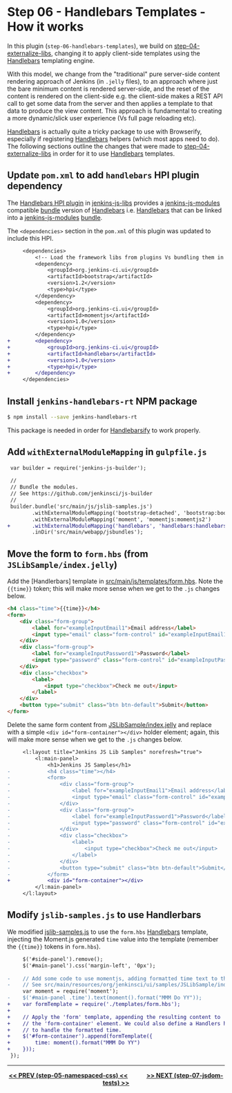 # Step 06 - Handlebars Templates - How it works
In this plugin (`step-06-handlebars-templates`), we build on <a href="../../../tree/master/step-04-externalize-libs">step-04-externalize-libs</a>,
changing it to apply client-side templates using the [Handlebars] templating engine.

With this model, we change from the "traditional" pure server-side content rendering approach of Jenkins (in `.jelly` files),
to an approach where just the bare minimum content is rendered server-side, and the reset of the content is rendered on
the client-side e.g. the client-side makes a REST API call to get some data from the server and then applies a template
to that data to produce the view content. This approach is fundamental to creating a more dynamic/slick user experience
(Vs full page reloading etc).
 
[Handlebars] is actually quite a tricky package to use with Browserify, especially if registering [Handlebars] helpers
(which most apps need to do). The following sections outline the changes that were made to
<a href="../../../tree/master/step-04-externalize-libs">step-04-externalize-libs</a> in order for it to use [Handlebars] templates.

## Update `pom.xml` to add `handlebars` HPI plugin dependency
The [Handlebars HPI plugin](https://github.com/jenkinsci/js-libs/tree/master/handlebars) in [jenkins-js-libs] provides
a [jenkins-js-modules] compatible [bundle] version of [Handlebars] i.e. [Handlebars] that can be linked into a [jenkins-js-modules]
[bundle].

The `<dependencies>` section in the `pom.xml` of this plugin was updated to include this HPI.

```diff
     <dependencies>
         <!-- Load the framework libs from plugins Vs bundling them in an uber-bundle. -->
         <dependency>
             <groupId>org.jenkins-ci.ui</groupId>
             <artifactId>bootstrap</artifactId>
             <version>1.2</version>
             <type>hpi</type>
         </dependency>
         <dependency>
             <groupId>org.jenkins-ci.ui</groupId>
             <artifactId>momentjs</artifactId>
             <version>1.0</version>
             <type>hpi</type>            
         </dependency>
+        <dependency>
+            <groupId>org.jenkins-ci.ui</groupId>
+            <artifactId>handlebars</artifactId>
+            <version>1.0</version>
+            <type>hpi</type>            
+        </dependency>
     </dependencies>
```

## Install `jenkins-handlebars-rt` NPM package

```sh
$ npm install --save jenkins-handlebars-rt
```

This package is needed in order for [Handlebarsify](https://www.npmjs.com/package/handlebarsify) to work properly.

## Add `withExternalModuleMapping` in `gulpfile.js`

```diff
 var builder = require('jenkins-js-builder');
 
 //
 // Bundle the modules.
 // See https://github.com/jenkinsci/js-builder
 //
 builder.bundle('src/main/js/jslib-samples.js')
        .withExternalModuleMapping('bootstrap-detached', 'bootstrap:bootstrap3')
        .withExternalModuleMapping('moment', 'momentjs:momentjs2')
+       .withExternalModuleMapping('handlebars', 'handlebars:handlebars3')
        .inDir('src/main/webapp/jsbundles');
```

## Move the form to `form.hbs` (from `JSLibSample/index.jelly`)
Add the [Handlerbars] template in [src/main/js/templates/form.hbs](src/main/js/templates/form.hbs). Note the `{{time}}`
token; this will make more sense when we get to the `.js` changes below.

```html
<h4 class="time">{{time}}</h4>
<form>
    <div class="form-group">
        <label for="exampleInputEmail1">Email address</label>
        <input type="email" class="form-control" id="exampleInputEmail1" placeholder="Email" />
    </div>
    <div class="form-group">
        <label for="exampleInputPassword1">Password</label>
        <input type="password" class="form-control" id="exampleInputPassword1" placeholder="Password" />
    </div>
    <div class="checkbox">
        <label>
            <input type="checkbox">Check me out</input>
        </label>
    </div>
    <button type="submit" class="btn btn-default">Submit</button>
</form>
```

Delete the same form content from [JSLibSample/index.jelly](src/main/resources/org/jenkinsci/ui/samples/JSLibSample/index.jelly)
and replace with a simple `<div id="form-container"></div>` holder element; again, this will make more sense when we get to the
`.js` changes below.
 
```diff
     <l:layout title="Jenkins JS Lib Samples" norefresh="true">
         <l:main-panel>
             <h1>Jenkins JS Samples</h1>
-            <h4 class="time"></h4>
-            <form>
-                <div class="form-group">
-                    <label for="exampleInputEmail1">Email address</label>
-                    <input type="email" class="form-control" id="exampleInputEmail1" placeholder="Email"></input>
-                </div>
-                <div class="form-group">
-                    <label for="exampleInputPassword1">Password</label>
-                    <input type="password" class="form-control" id="exampleInputPassword1" placeholder="Password"></input>
-                </div>
-                <div class="checkbox">
-                    <label>
-                        <input type="checkbox">Check me out</input>
-                    </label>
-                </div>
-                <button type="submit" class="btn btn-default">Submit</button>
-            </form>
+            <div id="form-container"></div>
         </l:main-panel>
     </l:layout>
```

## Modify `jslib-samples.js` to use Handlerbars
We modified [jslib-samples.js](src/main/js/jslib-samples.js) to use the `form.hbs` [Handlebars] template, injecting the
Moment.js generated `time` value into the template (remember the `{{time}}` tokens in `form.hbs`).

```diff
     $('#side-panel').remove();
     $('#main-panel').css('margin-left', '0px');
     
-    // Add some code to use momentjs, adding formatted time text to the page.
-    // See src/main/resources/org/jenkinsci/ui/samples/JSLibSample/index.jelly.
     var moment = require('moment');
-    $('#main-panel .time').text(moment().format("MMM Do YY"));
+    var formTemplate = require('./templates/form.hbs');    
+
+    // Apply the 'form' template, appending the resulting content to
+    // the 'form-container' element. We could also define a Handlers helper
+    // to handle the formatted time.
+    $('#form-container').append(formTemplate({
+        time: moment().format("MMM Do YY")
+    }));
 }); 
```

<hr/>
<p align="center">
<b><a href="../../../tree/master/step-05-namespaced-css">&lt;&lt; PREV (step-05-namespaced-css) &lt;&lt;</a>  &nbsp;&nbsp;&nbsp;&nbsp;&nbsp;&nbsp;&nbsp;&nbsp;&nbsp;&nbsp;&nbsp;  <a href="../../../tree/master/step-07-jsdom-tests">&gt;&gt; NEXT (step-07-jsdom-tests) &gt;&gt;</a></b>
</p>

[Handlebars]: http://handlebarsjs.com/
[Node.js]: https://nodejs.org
[Gulp]: https://github.com/gulpjs/gulp
[jenkins-js-builder]: https://github.com/jenkinsci/js-builder
[jenkins-js-modules]: https://github.com/jenkinsci/js-modules
[jenkins-js-libs]: https://github.com/jenkinsci/js-libs
[CommonJS]: http://www.commonjs.org/
[jquery-detached]: https://github.com/tfennelly/jquery-detached
[bootstrap-detached]: https://github.com/tfennelly/bootstrap-detached
[Browserify]: http://browserify.org/
[bundle]: https://github.com/jenkinsci/js-modules/blob/master/FAQs.md#what-is-the-difference-between-a-module-and-a-bundle

